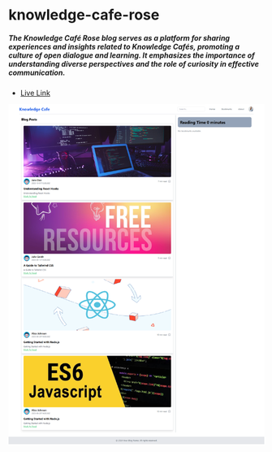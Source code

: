 # knowledge-cafe-rose

##### The Knowledge Café Rose blog serves as a platform for sharing experiences and insights related to Knowledge Cafés, promoting a culture of open dialogue and learning. It emphasizes the importance of understanding diverse perspectives and the role of curiosity in effective communication.



- [Live Link](knowledge-cafe-rose.vercel.app) 


![Alt text](./src/assets//knowdlege.png)